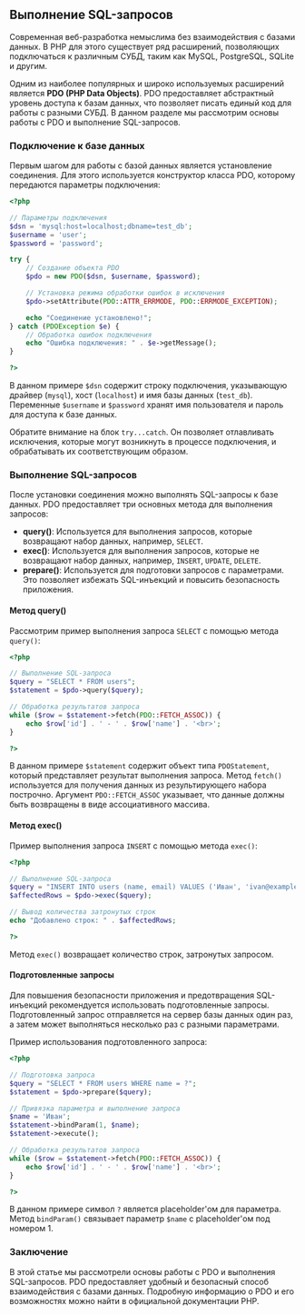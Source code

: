 ## Выполнение SQL-запросов

Современная веб-разработка немыслима без взаимодействия с базами данных. В PHP для этого существует ряд расширений, позволяющих подключаться к различным СУБД, таким как MySQL, PostgreSQL, SQLite и другим.  

Одним из наиболее популярных и широко используемых расширений является **PDO (PHP Data Objects)**. PDO предоставляет абстрактный уровень доступа к базам данных, что позволяет писать единый код для работы с разными СУБД. В данном разделе мы рассмотрим основы работы с PDO и выполнение SQL-запросов.

### Подключение к базе данных

Первым шагом для работы с базой данных является установление соединения. Для этого используется конструктор класса PDO, которому передаются параметры подключения:

```php
<?php

// Параметры подключения
$dsn = 'mysql:host=localhost;dbname=test_db';
$username = 'user';
$password = 'password';

try {
    // Создание объекта PDO
    $pdo = new PDO($dsn, $username, $password);

    // Установка режима обработки ошибок в исключения
    $pdo->setAttribute(PDO::ATTR_ERRMODE, PDO::ERRMODE_EXCEPTION);

    echo "Соединение установлено!";
} catch (PDOException $e) {
    // Обработка ошибок подключения
    echo "Ошибка подключения: " . $e->getMessage();
}

?>
```

В данном примере `$dsn` содержит строку подключения, указывающую драйвер (`mysql`), хост (`localhost`) и имя базы данных (`test_db`). Переменные `$username` и `$password` хранят имя пользователя и пароль для доступа к базе данных. 

Обратите внимание на блок `try...catch`.  Он позволяет отлавливать исключения, которые могут возникнуть в процессе подключения, и обрабатывать их соответствующим образом. 

### Выполнение SQL-запросов

После установки соединения можно выполнять SQL-запросы к базе данных. PDO предоставляет три основных метода для выполнения запросов:

* **query()**: Используется для выполнения запросов, которые возвращают набор данных, например, `SELECT`.
* **exec()**:  Используется для выполнения запросов, которые не возвращают набор данных, например, `INSERT`, `UPDATE`, `DELETE`.
* **prepare()**:  Используется для подготовки запросов с параметрами. Это позволяет избежать SQL-инъекций и повысить безопасность приложения.

#### Метод query()

Рассмотрим пример выполнения запроса `SELECT` с помощью метода `query()`:

```php
<?php

// Выполнение SQL-запроса
$query = "SELECT * FROM users";
$statement = $pdo->query($query);

// Обработка результатов запроса
while ($row = $statement->fetch(PDO::FETCH_ASSOC)) {
    echo $row['id'] . ' - ' . $row['name'] . '<br>';
}

?>
```

В данном примере `$statement` содержит объект типа `PDOStatement`, который представляет результат выполнения запроса. Метод `fetch()` используется для получения данных из результирующего набора построчно. Аргумент `PDO::FETCH_ASSOC` указывает, что данные должны быть возвращены в виде ассоциативного массива.

#### Метод exec()

Пример выполнения запроса `INSERT` с помощью метода `exec()`:

```php
<?php

// Выполнение SQL-запроса
$query = "INSERT INTO users (name, email) VALUES ('Иван', 'ivan@example.com')";
$affectedRows = $pdo->exec($query);

// Вывод количества затронутых строк
echo "Добавлено строк: " . $affectedRows;

?>
```

Метод `exec()` возвращает количество строк, затронутых запросом. 

#### Подготовленные запросы

Для повышения безопасности приложения и предотвращения SQL-инъекций рекомендуется использовать подготовленные запросы. Подготовленный запрос отправляется на сервер базы данных один раз, а затем может выполняться несколько раз с разными параметрами.

Пример использования подготовленного запроса:

```php
<?php

// Подготовка запроса
$query = "SELECT * FROM users WHERE name = ?";
$statement = $pdo->prepare($query);

// Привязка параметра и выполнение запроса
$name = 'Иван';
$statement->bindParam(1, $name);
$statement->execute();

// Обработка результатов запроса
while ($row = $statement->fetch(PDO::FETCH_ASSOC)) {
    echo $row['id'] . ' - ' . $row['name'] . '<br>';
}

?>
```

В данном примере символ `?` является placeholder'ом для параметра. Метод `bindParam()` связывает параметр `$name` с placeholder'ом под номером 1. 

### Заключение

В этой статье мы рассмотрели основы работы с PDO и выполнения SQL-запросов.  PDO предоставляет удобный и безопасный способ взаимодействия с базами данных. Подробную информацию о PDO и его возможностях можно найти в официальной документации PHP. 

